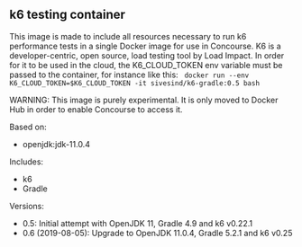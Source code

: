 ## k6 testing container

This image is made to include all resources necessary to run k6 performance tests in a single Docker image for use in Concourse.  K6 is a developer-centric, open source, load testing tool by Load Impact.  In order for it to be used in the cloud, the K6_CLOUD_TOKEN env variable must be passed to the container, for instance like this:
``` docker run --env K6_CLOUD_TOKEN=$K6_CLOUD_TOKEN -it sivesind/k6-gradle:0.5 bash``` 

WARNING: This image is purely experimental.  It is only moved to Docker Hub in order to enable Concourse to access it.

Based on:
 * openjdk:jdk-11.0.4

Includes:
 * k6 
 * Gradle

Versions:
 * 0.5: Initial attempt with OpenJDK 11, Gradle 4.9 and k6 v0.22.1
 * 0.6 (2019-08-05): Upgrade to OpenJDK 11.0.4, Gradle 5.2.1 and k6 v0.25

